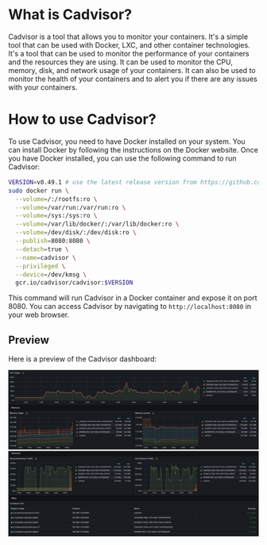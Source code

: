 # What is Cadvisor?
Cadvisor is a tool that allows you to monitor your containers. It's a simple tool that can be used with Docker, LXC, and other container technologies. It's a tool that can be used to monitor the performance of your containers and the resources they are using. It can be used to monitor the CPU, memory, disk, and network usage of your containers. It can also be used to monitor the health of your containers and to alert you if there are any issues with your containers.

# How to use Cadvisor?
To use Cadvisor, you need to have Docker installed on your system. You can install Docker by following the instructions on the Docker website. Once you have Docker installed, you can use the following command to run Cadvisor:

```bash
VERSION=v0.49.1 # use the latest release version from https://github.com/google/cadvisor/releases
sudo docker run \
  --volume=/:/rootfs:ro \
  --volume=/var/run:/var/run:ro \
  --volume=/sys:/sys:ro \
  --volume=/var/lib/docker/:/var/lib/docker:ro \
  --volume=/dev/disk/:/dev/disk:ro \
  --publish=8080:8080 \
  --detach=true \
  --name=cadvisor \
  --privileged \
  --device=/dev/kmsg \
  gcr.io/cadvisor/cadvisor:$VERSION
```

This command will run Cadvisor in a Docker container and expose it on port 8080. You can access Cadvisor by navigating to `http://localhost:8080` in your web browser.

## Preview 

Here is a preview of the Cadvisor dashboard:

![alt text](src/img/preview1.png)
![alt text](src/img/preview2.png)